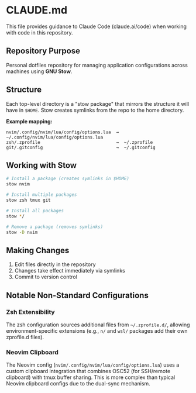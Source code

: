 # CLAUDE.md

This file provides guidance to Claude Code (claude.ai/code) when working with code in this repository.

## Repository Purpose

Personal dotfiles repository for managing application configurations across machines using **GNU Stow**.

## Structure

Each top-level directory is a "stow package" that mirrors the structure it will have in `$HOME`. Stow creates symlinks from the repo to the home directory.

**Example mapping:**

```
nvim/.config/nvim/lua/config/options.lua  →  ~/.config/nvim/lua/config/options.lua
zsh/.zprofile                             →  ~/.zprofile
git/.gitconfig                            →  ~/.gitconfig
```

## Working with Stow

```bash
# Install a package (creates symlinks in $HOME)
stow nvim

# Install multiple packages
stow zsh tmux git

# Install all packages
stow */

# Remove a package (removes symlinks)
stow -D nvim
```

## Making Changes

1. Edit files directly in the repository
2. Changes take effect immediately via symlinks
3. Commit to version control

## Notable Non-Standard Configurations

### Zsh Extensibility

The zsh configuration sources additional files from `~/.zprofile.d/`, allowing environment-specific extensions (e.g., `n/` and `wsl/` packages add their own zprofile.d files).

### Neovim Clipboard

The Neovim config (`nvim/.config/nvim/lua/config/options.lua`) uses a custom clipboard integration that combines OSC52 (for SSH/remote clipboard) with tmux buffer sharing. This is more complex than typical Neovim clipboard configs due to the dual-sync mechanism.

